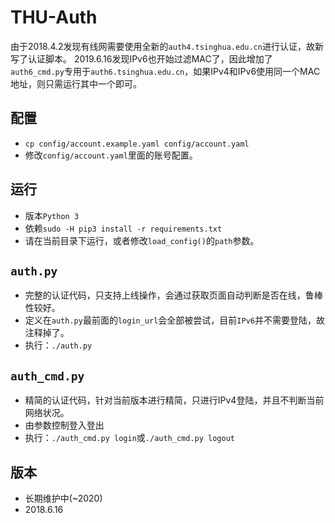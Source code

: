 # THU-Auth
由于2018.4.2发现有线网需要使用全新的`auth4.tsinghua.edu.cn`进行认证，故新写了认证脚本。
2019.6.16发现IPv6也开始过滤MAC了，因此增加了`auth6_cmd.py`专用于`auth6.tsinghua.edu.cn`，如果IPv4和IPv6使用同一个MAC地址，则只需运行其中一个即可。

## 配置
- `cp config/account.example.yaml config/account.yaml`
- 修改`config/account.yaml`里面的账号配置。

## 运行
- 版本`Python 3`
- 依赖`sudo -H pip3 install -r requirements.txt`
- 请在当前目录下运行，或者修改`load_config()`的`path`参数。

## `auth.py`
- 完整的认证代码，只支持上线操作，会通过获取页面自动判断是否在线，鲁棒性较好。
- 定义在`auth.py`最前面的`login_url`会全部被尝试，目前`IPv6`并不需要登陆，故注释掉了。
- 执行：`./auth.py`

## `auth_cmd.py`
- 精简的认证代码，针对当前版本进行精简，只进行IPv4登陆，并且不判断当前网络状况。
- 由参数控制登入登出
- 执行：`./auth_cmd.py login`或`./auth_cmd.py logout`

## 版本
- 长期维护中(~2020)
- 2018.6.16
